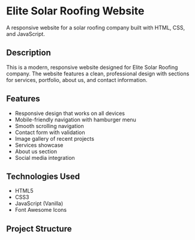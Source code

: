 # Elite Solar Roofing Website

A responsive website for a solar roofing company built with HTML, CSS, and JavaScript.

## Description

This is a modern, responsive website designed for Elite Solar Roofing company. The website features a clean, professional design with sections for services, portfolio, about us, and contact information.

## Features

- Responsive design that works on all devices
- Mobile-friendly navigation with hamburger menu
- Smooth scrolling navigation
- Contact form with validation
- Image gallery of recent projects
- Services showcase
- About us section
- Social media integration

## Technologies Used

- HTML5
- CSS3
- JavaScript (Vanilla)
- Font Awesome Icons

## Project Structure 